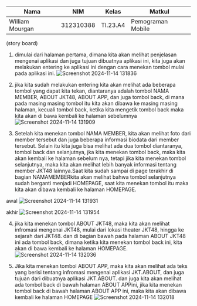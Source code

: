 
|Nama|NIM|Kelas|Matkul|
|----|---|-----|------|
|William Mourgan|312310388|TI.23.A4|Pemograman Mobile|

(story board)
 1. dimulai dari halaman pertama, dimana kita akan melihat penjelasan mengenai aplikasi dan
 juga tujuan dibuatnya aplikasi ini, kita juga akan melakukan entering ke aplikasi ini dengan
 cara menekan tombol mulai pada aplikasi ini.
![Screenshot 2024-11-14 131836](https://github.com/user-attachments/assets/25f32761-a435-4a6a-96e8-06c4abdcf9b0)


2. jika kita sudah melakukan entering kita akan melihat ada beberapa tombol yang
 dapat kita tekan, diantaranya adalah tombol NAMA MEMBER, ABOUT JKT48,
 ABOUT APP, dan juga tombol back, di mana pada masing masing tombol itu kita
 akan dibawa ke masing masing halaman, kecuali tombol back, ketika kita mengetik
 tombol back maka kita akan di bawa kembali ke halaman sebelumnya
![Screenshot 2024-11-14 131909](https://github.com/user-attachments/assets/00ffa7a6-1798-4128-afef-f89a279defee)

 
3. Setelah kita menekan tombol NAMA MEMBER, kita akan melihat foto dari member
 tersebut dan juga beberapa informasi biodata dari member tersebut. Selain itu kita
 juga bisa melihat ada dua tombol diantaranya, tombol back dan selanjutnya, jka kita
 menekan tombol back, maka kita akan kembali ke halaman sebelum nya, tetapi jika
 kita menekan tombol selanjutnya, maka kita akan melihat lebih banyak informasi
 tentang member JKT48 lainnya.Saat kita sudah sampai di page terakhir di bagian
 NAMAMEMBERkita akan melihat bahwa tombol selanjutnya sudah berganti
 menjadi HOMEPAGE, saat kita menekan tombol itu maka kita akan dibawa kembali
 ke halaman HOMEPAGE.

 awal
![Screenshot 2024-11-14 131931](https://github.com/user-attachments/assets/32a3b43c-c152-4f79-b5e0-cbed8a684ed0)

 akhir
![Screenshot 2024-11-14 131954](https://github.com/user-attachments/assets/5b759280-d3c0-4faf-9558-a9f408ca148e)

 
4. jika kita menekan tombol ABOUT JKT48, maka kita akan melihat infromasi mengenai
 JKT48, mulai dari lokasi theater JKT48, hingga ke sejarah dari JKT48. dan di bagian
 bawah pada halaman ABOUT JKT48 ini ada tombol back, dimana ketika kita
 menekan tombol back ini, kita akan di bawa kembali ke halaman HOMEPAGE.
![Screenshot 2024-11-14 132036](https://github.com/user-attachments/assets/c0960739-69fa-4290-964f-2baf6008abff)


5. Jika kita menekan tombol ABOUT APP, maka kita akan melihat ada teks yang berisi
 tentang infromasi mengenai aplikasi JKT.ABOUT, dan juga tujuan dari dibuatnya
 aplikasi JKT.ABOUT. dan juga kita akan melihat ada tombol back di bawah halaman
 ABOUT APPini, jika kita menekan tombol back di bawah halaman ABOUT APP ini,
 maka kita akan dibawa kembali ke halaman HOMEPAGE
![Screenshot 2024-11-14 132018](https://github.com/user-attachments/assets/a0835441-e696-4f9e-97a0-a76a41d9ebab)



